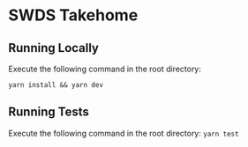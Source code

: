 # SWDS Takehome

## Running Locally

Execute the following command in the root directory:

```yarn install && yarn dev```

## Running Tests
Execute the following command in the root directory:
```yarn test```
